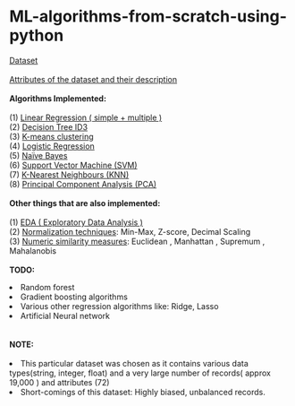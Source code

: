 # ML-algorithms-from-scratch-using-python
[<ins>Dataset</ins>](https://github.com/riya-joshi-401/ML-algorithms-from-scratch-using-python/blob/main/players_20.csv)
<br><br>
[<ins>Attributes of the dataset and their description</ins>](https://github.com/riya-joshi-401/ML-algorithms-from-scratch-using-python/blob/main/info.xlsx)
<br><br>
<b>Algorithms Implemented:</b><br><br>
(1) [Linear Regression ( simple + multiple ) ](https://github.com/riya-joshi-401/ML-algorithms-from-scratch-using-python/blob/main/(1)%20Linear%20Regression.ipynb)
<br>
(2) [Decision Tree ID3](https://github.com/riya-joshi-401/ML-algorithms-from-scratch-using-python/blob/main/(2)%20Decision%20Tree%20ID3.ipynb)
<br>
(3) [K-means clustering](https://github.com/riya-joshi-401/ML-algorithms-from-scratch-using-python/blob/main/(3)%20K_means%20clustering.ipynb)
<br>
(4) [Logistic Regression](https://github.com/riya-joshi-401/ML-algorithms-from-scratch-using-python/blob/main/(4)%20Logistic%20Regression.ipynb)
<br>
(5) [Naïve Bayes](https://github.com/riya-joshi-401/ML-algorithms-from-scratch-using-python/blob/main/(5)%20Na%C3%AFve%20Bayes.ipynb)
<br>
(6) [Support Vector Machine (SVM) ](https://github.com/riya-joshi-401/ML-algorithms-from-scratch-using-python/blob/main/(6)%20SVM.ipynb)
<br>
(7) [K-Nearest Neighbours (KNN)](https://github.com/riya-joshi-401/ML-algorithms-from-scratch-using-python/blob/main/(7)%20KNN.ipynb)
<br>
(8) [Principal Component Analysis (PCA)](https://github.com/riya-joshi-401/ML-algorithms-from-scratch-using-python/blob/main/(8)%20PCA.ipynb)
<br><br>
<b>Other things that are also implemented:</b><br><br>
(1) [EDA ( Exploratory Data Analysis )](https://github.com/riya-joshi-401/ML-algorithms-from-scratch-using-python/blob/main/EDA.ipynb)
<br>
(2) [Normalization techniques](https://github.com/riya-joshi-401/ML-algorithms-from-scratch-using-python/blob/main/normalization_techniques.ipynb): Min-Max, Z-score, Decimal Scaling
<br>
(3) [Numeric similarity measures](https://github.com/riya-joshi-401/ML-algorithms-from-scratch-using-python/blob/main/numeric_similarity_measures.ipynb): Euclidean , Manhattan ,  Supremum , Mahalanobis
<br><br>
<b>TODO: </b>
<li> Random forest</li>
<li> Gradient boosting algorithms</li>
<li> Various other regression algorithms like: Ridge, Lasso</li>
<li> Artificial Neural network</li><br><br>
<b>NOTE: </b><br><br>
<li> This particular dataset was chosen as it contains various data types(string, integer, float) and a very large number of records( approx 19,000 ) and attributes (72)</li>
<li> Short-comings of this dataset: Highly biased, unbalanced records.</li>
<br><br>

